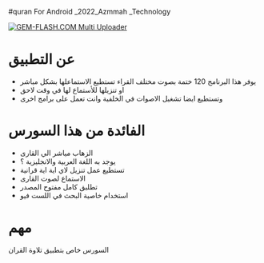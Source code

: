 #quran For Android _2022_Azmmah _Technology



<a href="#"><img src="https://img.gem-flash.com/images/34367538670628843520.jpg" border="0" alt="GEM-FLASH.COM Multi Uploader" /></a>




# عن التطبيق 

- يوفر هذا البرنامج 120 ختمة بصوت مختلف القراء تستطيع الاستماعلها بشكل مباشر
- او تنزيلها
للأستماع لها في وقت لاحق
- وتستطيع ايضا تشغيل الاصوات في الخلفية وانت تعمل على برامج اخرى



# الفائدة من هذا السورس
- الزهاب مياشر الي القارى
- يوجد به اللغة العربية والانجليزية ؟
- تستطيع عمل تنزيل لاي اية اية قرانية
- الاستماع لصوت القارى
- تطلبق كامل مفتوح المصدر
- استخدام خاصية البحث في اللست فيو


# مهم
السورس خاص بتطبيق تلاوة القران 


 




